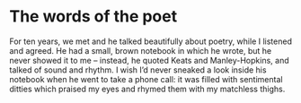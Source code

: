 The words of the poet
=====================For ten years, we met and he talked beautifully about poetry, while I listened and agreed. He had a small, brown notebook in which he wrote, but he never showed it to me – instead, he quoted Keats and Manley-Hopkins, and talked of sound and rhythm. I wish I’d never sneaked a look inside his notebook when he went to take a phone call: it was filled with sentimental ditties which praised my eyes and rhymed them with my matchless thighs.
